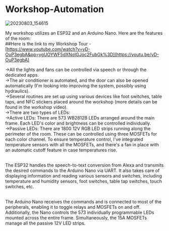 # Workshop-Automation
![20230803_154615](https://github.com/RoboticsAayush/Workshop-Automation/assets/84365147/e4fa1150-09a0-46d0-af38-80b36dd8ee30)

My workshop utilizes an ESP32 and an Arduino Nano. Here are the features of the room:<br />
##Here is the link to my Workshop Tour - [https://www.youtube.com/watch?v=yD-OuP3egbA&pp=ygUOYWF5dXNoIGJoc2FubGk%3D](https://youtu.be/yD-OuP3egbA)

->All the lights and fans can be controlled via speech or through the dedicated apps.<br />
->The air conditioner is automated, and the door can also be opened automatically (I'm looking into improving the system, possibly using hydraulics).<br />
->Several routines are set up using various devices like foot switches, table taps, and NFC stickers placed around the workshop (more details can be found in the workshop video).<br />
->There are two types of LEDs:<br />
    ->Active LEDs: There are 573 WB2812B LEDs arranged around the main frame. Each LED's color and brightness can be controlled individually.<br />
    ->Passive LEDs: There are 1800 12V RGB LED strips running along the perimeter of the room. These can be controlled using three MOSFETs for each color channel. To ensure temperature control, I've integrated temperature sensors with all the MOSFETs, and there's a fan in place with an automatic cutoff feature in case temperatures rise.<br /><br />

                    
The ESP32 handles the speech-to-text conversion from Alexa and transmits the desired commands to the Arduino Nano via UART. It also takes care of displaying information and reading various sensors and switches, including temperature and humidity sensors, foot switches, table tap switches, touch switches, etc.<br /><br />

The Arduino Nano receives the commands and is connected to most of the peripherals, enabling it to toggle relays and MOSFETs on and off. Additionally, the Nano controls the 573 individually programmable LEDs mounted across the entire frame. Simultaneously, the 15A MOSFETs manage all the passive 12V LED strips.







 

